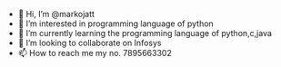 - 👋 Hi, I’m @markojatt
- 👀 I’m interested in programming language of python
- 🌱 I’m currently learning the programming language of python,c,java
- 💞️ I’m looking to collaborate on Infosys
- 📫 How to reach me my no. 7895663302

<!---
markojatt/markojatt is a ✨ special ✨ repository because its `README.md` (this file) appears on your GitHub profile.
You can click the Preview link to take a look at your changes.
--->
